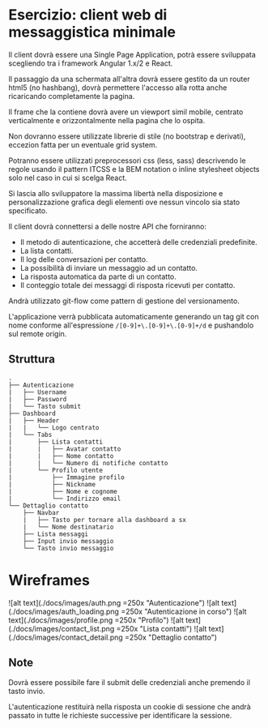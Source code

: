 # Esercizio: client web di messaggistica minimale

Il client dovrà essere una Single Page Application, potrà essere sviluppata scegliendo tra i framework Angular 1.x/2 e React.

Il passaggio da una schermata all'altra dovrà essere gestito da un router html5 (no hashbang), dovrà permettere l'accesso alla rotta anche ricaricando completamente la pagina.

Il frame che la contiene dovrà avere un viewport simil mobile, centrato verticalmente e orizzontalmente nella pagina che lo ospita.

Non dovranno essere utilizzate librerie di stile (no bootstrap e derivati), eccezion fatta per un eventuale grid system.

Potranno essere utilizzati preprocessori css (less, sass) descrivendo le regole usando il pattern ITCSS e la BEM notation o inline stylesheet objects solo nel caso in cui si scelga React.

Si lascia allo sviluppatore la massima libertà nella disposizione e personalizzazione grafica degli elementi ove nessun vincolo sia stato specificato.

Il client dovrà connettersi a delle nostre API che forniranno:
- Il metodo di autenticazione, che accetterà delle credenziali predefinite.
- La lista contatti.
- Il log delle conversazioni per contatto.
- La possibilità di inviare un messaggio ad un contatto.
- La risposta automatica da parte di un contatto.
- Il conteggio totale dei messaggi di risposta ricevuti per contatto.

Andrà utilizzato git-flow come pattern di gestione del versionamento.

L'applicazione verrà pubblicata automaticamente generando un tag git con nome conforme all'espressione `/[0-9]+\.[0-9]+\.[0-9]+/d` e pushandolo sul remote origin.

## Struttura

```
.
├── Autenticazione
|   ├── Username
|   ├── Password
|   └── Tasto submit
├── Dashboard
|   ├── Header
|   |   └── Logo centrato
|   └── Tabs
|       ├── Lista contatti
|       |   ├── Avatar contatto
|       |   ├── Nome contatto
|       |   └── Numero di notifiche contatto
|       └── Profilo utente
|           ├── Immagine profilo
|           ├── Nickname
|           ├── Nome e cognome
|           └── Indirizzo email
└── Dettaglio contatto
    ├── Navbar
    |   ├── Tasto per tornare alla dashboard a sx
    |   └── Nome destinatario
    ├── Lista messaggi
    ├── Input invio messaggio
    └── Tasto invio messaggio
```

# Wireframes

![alt text](./docs/images/auth.png =250x "Autenticazione")
![alt text](./docs/images/auth_loading.png =250x "Autenticazione in corso")
![alt text](./docs/images/profile.png =250x "Profilo")
![alt text](./docs/images/contact_list.png =250x "Lista contatti")
![alt text](./docs/images/contact_detail.png =250x "Dettaglio contatto")

## Note

Dovrà essere possibile fare il submit delle credenziali anche premendo il tasto invio.

L'autenticazione restituirà nella risposta un cookie di sessione che andrà passato in tutte le richieste successive per identificare la sessione.
